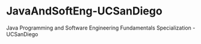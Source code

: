 # JavaAndSoftEng-UCSanDiego
 Java Programming and Software Engineering Fundamentals Specialization - UCSanDiego
